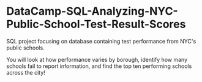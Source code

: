 # DataCamp-SQL-Analyzing-NYC-Public-School-Test-Result-Scores

SQL project focusing on database containing test performance from NYC's public schools.

You will look at how performance varies by borough, identify how many schools fail to report information, and find the top ten performing schools across the city!
